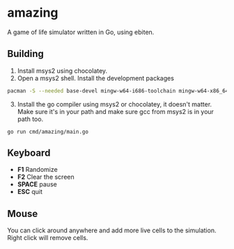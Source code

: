 # amazing

A game of life simulator written in Go, using ebiten.

## Building

1. Install msys2 using chocolatey.
2. Open a msys2 shell. Install the development packages

```bash
pacman -S --needed base-devel mingw-w64-i686-toolchain mingw-w64-x86_64-toolchain
```

3. Install the go compiler using msys2 or chocolatey, it doesn't matter. Make sure it's in your path and make sure gcc
   from msys2 is in your path too.

`go run cmd/amazing/main.go`

## Keyboard

* **F1** Randomize
* **F2** Clear the screen
* **SPACE** pause
* **ESC** quit

## Mouse

You can click around anywhere and add more live cells to the simulation. Right click will remove cells.
